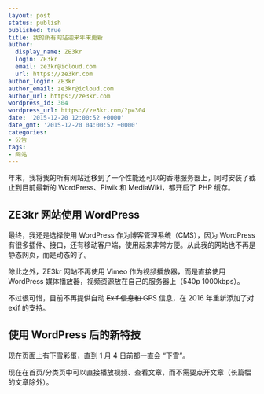 ```yaml
---
layout: post
status: publish
published: true
title: 我的所有网站迎来年末更新
author:
  display_name: ZE3kr
  login: ZE3kr
  email: ze3kr@icloud.com
  url: https://ze3kr.com
author_login: ZE3kr
author_email: ze3kr@icloud.com
author_url: https://ze3kr.com
wordpress_id: 304
wordpress_url: https://ze3kr.com/?p=304
date: '2015-12-20 12:00:52 +0000'
date_gmt: '2015-12-20 04:00:52 +0000'
categories:
- 公告
tags:
- 网站
---
```

<p>年末，我将我的所有网站迁移到了一个性能还可以的香港服务器上，同时安装了截止到目前最新的 WordPress、Piwik 和 MediaWiki，都开启了 PHP 缓存。</p>
<h2>ZE3kr 网站使用 WordPress</h2>
<p>最终，我还是选择使用 WordPress 作为博客管理系统（CMS），因为 WordPress 有很多插件、接口，还有移动客户端，使用起来非常方便。从此我的网站也不再是静态网页，而是动态的了。</p>
<p>除此之外，ZE3kr 网站不再使用 Vimeo 作为视频播放器，而是直接使用 WordPress 媒体播放器，视频资源放在自己的服务器上（540p 1000kbps）。</p>
<p>不过很可惜，目前不再提供自动 <del>Exif 信息和 </del>GPS 信息，在 2016 年重新添加了对 exif 的支持。</p>
<h2>使用 WordPress 后的新特技</h2>
<p>现在页面上有下雪彩蛋，直到 1 月 4 日前都一直会 “下雪”。</p>
<p>现在在首页/分类页中可以直接播放视频、查看文章，而不需要点开文章（长篇幅的文章除外）。</p>
